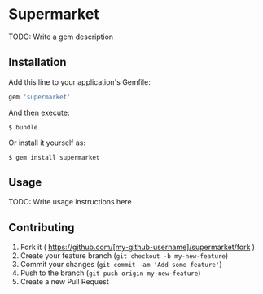 # Supermarket

TODO: Write a gem description

## Installation

Add this line to your application's Gemfile:

```ruby
gem 'supermarket'
```

And then execute:

    $ bundle

Or install it yourself as:

    $ gem install supermarket

## Usage

TODO: Write usage instructions here

## Contributing

1. Fork it ( https://github.com/[my-github-username]/supermarket/fork )
2. Create your feature branch (`git checkout -b my-new-feature`)
3. Commit your changes (`git commit -am 'Add some feature'`)
4. Push to the branch (`git push origin my-new-feature`)
5. Create a new Pull Request
